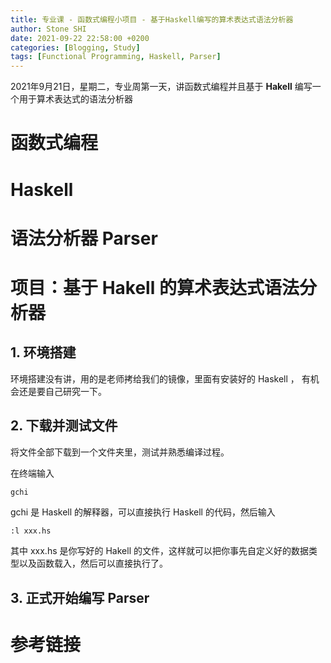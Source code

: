 ```yaml
---
title: 专业课 - 函数式编程小项目 - 基于Haskell编写的算术表达式语法分析器
author: Stone SHI
date: 2021-09-22 22:58:00 +0200
categories: [Blogging, Study]
tags: [Functional Programming, Haskell, Parser]
---
```


2021年9月21日，星期二，专业周第一天，讲函数式编程并且基于 **Hakell** 编写一个用于算术表达式的语法分析器

# 函数式编程

# Haskell

# 语法分析器 Parser

# 项目：基于 Hakell 的算术表达式语法分析器

## 1. 环境搭建

环境搭建没有讲，用的是老师拷给我们的镜像，里面有安装好的 Haskell ， 有机会还是要自己研究一下。

## 2. 下载并测试文件

将文件全部下载到一个文件夹里，测试并熟悉编译过程。

在终端输入

```sh
gchi
```
gchi 是 Haskell 的解释器，可以直接执行 Haskell 的代码，然后输入

```Hakell
:l xxx.hs
```
其中 xxx.hs 是你写好的 Hakell 的文件，这样就可以把你事先自定义好的数据类型以及函数载入，然后可以直接执行了。

## 3. 正式开始编写 Parser

# 参考链接
